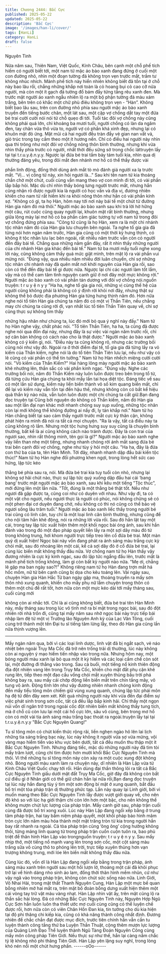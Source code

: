 ```yaml
---
title: Chương 2444: Bắc Cực
published: 2025-05-22
updated: 2025-05-22
description: 'Bắc Cực'
image: '/images/han-li/cover/'
tags: [HanLi]
category: HanLi
draft: false
---
```


Nguyên Tinh

Nửa năm sau, Thiên Nam, Việt Quốc, Kính Châu, bên cạnh một
chỗ phế tích hiếm có người biết tới, một nam tử mặc áo bào xanh
đang đứng ở cuối một con đường nhỏ, nhìn một đoạn tường đá
không trọn vẹn trước mắt, trầm tư không nhúc nhích.
Mảnh phế tích này hiển nhiên không biết đã tồn tại ở chỗ này bao
lâu rồi, chẳng những khắp nơi toàn là cỏ hoang bụi cỏ cao cỡ nửa
người, mà còn một ít gạch đá tường đổ bám đầy từng tầng rêu
xanh đen.
Mà trước mặt người áo xanh ngẫu nhiên lộ ra một bộ phận tường
đá màu xám trắng, bên trên có khắc một chữ phù điêu không trọn
vẹn - “Hàn”.
Không biết bao lâu sau, trên con đường nhỏ phía sau người mặc
áo bào xanh truyền đến tiếng bước chân, một lát sau, một cặp vợ
chồng dắt tay một đứa bé trai cười cười nói nói từ chỗ quẹo đi tới.
Tuổi tác đôi vợ chồng này cũng không phải quá lớn, chỉ khoảng
ba mươi tuổi, người chồng có làn da ngăm đen, tay chân vừa thô
vừa to, người vợ có phần khá xinh đẹp, nhưng lại có khuôn mặt
đỏ ửng.
Mặt mũi cả hai người đều tràn đầy vẻ gian nan vất vả, giỏ trúc
trong tay cầm theo một ít hương nến. Chỉ có điều hai người này
nhìn qua thì trông như một đôi vợ chồng nông thôn bình thường,
nhưng khi vừa nhìn thấy phía trước có người, nhất thời đều sững
sờ trong chốc láttruyện lấy tại tại t.r.u.y.ệ.n.y.y.
Ngược lại đứa bé trai tầm bảy tám tuổi kia, nhìn qua dị thường
đáng yêu, trong đôi mắt đen nhánh mơ hồ có thể thấy được vài

phần linh động, đồng thời dùng ánh mắt tò mò đánh giá người xa
lạ trước mắt.
"Vị... vị công tử này, xin hỏi ngươi là..." Sau khi tên nam tử kia
thoáng chần chờ một chút, cuối cùng vẫn mang theo vợ con mình
đi tới, có vài phần lắp bắp hỏi.
Mặc dù chỉ nhìn thấy bóng lưng người trước mắt, nhưng hắn
cũng nhận rõ được người kia là người có học vấn và địa vị,
đương nhiên khiến cho nam tử rất hiếm khi ra khỏi nông thôn như
hắn có vài phần kính sợ.
"Không có gì, ta họ Hàn, hôm nay tới nơi này bái tế một chút từ
đường Hàn gia năm đó mà thôi." Người mặc áo bào xanh sau khi
trả lời hờ hững một câu, rút cuộc cũng quay người lại, khuôn mặt
rất bình thường, nhưng giữa lông mày lại mơ hồ có ba phần cảm
giác tương tự với nam tử trong đôi vợ chồng đứng phía sau.
"Công tử cũng là họ Hàn, xem ra là một chi nhánh tộc nhân năm
đó của Hàn gia lưu chuyển bên ngoài. Ta nghe tổ gia gia đã từng
nói hơn ngàn năm trước, Hàn gia cũng có một thời kỳ hưng thịnh,
có không ít tộc nhân lưu lạc bên ngoài, rất nhiều năm trước vẫn
còn có người đến đây bái tế. Chẳng qua những năm gần đây, rất
ít nhìn thấy những người của chi nhánh Hàn gia khác đến bái tế."
Nam tử ba mươi mấy tuổi nghe xong lời này, cũng không cảm
thấy quá mức giật mình, trên mặt lộ ra vài phần vui mừng nói.
"Đúng vậy, qua nhiều năm nhiều đời luân chuyển, chỉ sợ những
tộc nhân chi nhánh này đã quên mất nơi khởi nguyên của Hàn gia
rồi, sao còn có thể đến đây bái tế gì được nữa. Ngược lại chi các
ngươi làm tốt lắm, vậy mà có thể cam tâm tình nguyện canh giữ ở
nơi đây một mực không rời." Người mặc áo bào xanh có vài phần
tán dương với đôi vợ chồng nói.nguồn truyện: t r u y ệ n y y
"Ha ha, nghe tổ gia gia nói, những vị cùng thế hệ của người cũng
không phải là không có ý định rời khỏi nơi đây, nhưng thật sự
không thể bỏ được địa phương Hàn gia từng hưng thịnh năm đó.
Hơn nữa nghe nói tổ tiên Hàn gia chúng ta năm đó có một vị
Thần Tiên, nếu chẳng may chi chúng ta cũng rời đi, vạn nhất lúc
tổ tiên Thần Tiên quay về, chỉ sợ cũng thực sự không tìm thấy

những hậu nhân như chúng ta, lúc đó mới bỏ qua ý nghĩ này
đấy." Nam tử họ Hàn nghe vậy, chất phác nói.
"Tổ tiên Thần Tiên, ha ha, ta cũng đã được nghe nói qua đồn đại
này, nhưng đây là sự việc vài ngàn năm trước rồi, chỉ sợ căn bản
không có cách nào cho là thật được." Người mặc áo bào xanh
không có ý kiến gì, nói.
"Điều này ta cũng không rõ, nhưng các trưởng bối cũng nói như
vậy đó. Ngoài ra ở thời điểm đại tế, tổ gia gia đã từng lấy ra vỏ
kiếm của Thần kiếm, nghe nói là do tổ tiên Thần Tiên lưu lại, nếu
như vậy có lẽ cũng có vài phần có thể tin tưởng." Nam tử họ Hàn
nhếch miệng cười cười nói.
"Vỏ kiếm của Thần Kiếm?" Hai hàng lông mày người mặc áo bào
xanh khẽ nhướng lên, thần sắc có vài phần kinh ngạc.
"Đúng vậy. Nghe các trưởng bối nói, năm đó Thần Kiếm này luôn
luôn được treo bên trong tổ từ, đã từng cứu Hàn gia chúng ta khỏi
mấy lần tai họa diệt tộc. Đáng tiếc về sau có một lần sử dụng,
kiếm này liền biến thành vô số kim quang biến mất, chỉ để lại vỏ
kiếm này vẫn tồn tại đến hậu thế, nhưng không còn có bất kể hiệu
quả thần kỳ nào nữa, vẫn luôn luôn được một chi chúng ta cất
giữ.Bạn đang đọc truyện tại Cũng bởi nguyên do không có Thần
kiếm, năm đó Hàn gia sau một lần đại nạn khác mới nhanh chóng
suy sụp xuống, những tộc nhân còn lại mới không thể không
đường ai nấy đi, ly tán khắp nơi." Nam tử họ Hàn chẳng biết tại
sao cảm thấy người trước mắt cực kỳ thân cận, không phát hiện
ra mình đã nói ra tất cả mọi chuyện.
"Ra là vậy, tất cả điều này ta cũng không rõ lắm. Nhưng một tộc
hưng hưng suy suy cũng là chuyện bình thường, bất kể là ai cũng
không cách nào tránh được. Đây là con trai của ngươi sao, nhìn
rất thông minh, tên gọi là gì?" Người mặc áo bào xanh nghe vậy
liền than nhẹ một tiếng, nhưng nhanh chóng rời ánh mắt sang
đứa bé trai bên cạnh đôi vợ chồng, nghe như tùy ý hỏi một câu.
"Ha ha, đây là đứa con thứ ba của ta, tên Hàn Minh. Tới đây,
nhanh nhanh dập đầu bái kiến tộc thúc!" Nam tử họ Hàn nghe đối
phương khen ngợi, trong lòng hết sức cao hứng, lập tức kéo

thằng bé phía sau ra, nói.
Mà đứa bé trai kia tuy tuổi còn nhỏ, nhưng lại không sợ hãi chút
nào, thực sự lập tức quỳ xuống dập đầu hai cái ‘bang bang’ trước
mặt người mặc áo bào xanh, sau khi kêu một tiếng "Tộc thúc",
mới đứng lên một lần nữa.
"Tốt, đúng là một thằng bé thật tốt. Nếu như ngươi đã gặp được
ta, cũng coi như có duyên với nhau. Như vậy đi, ta có một vật cho
ngươi, nếu ngươi thực là người có phúc, nói không chừng sẽ có
một phen đại cơ duyên đang chờ, nếu không có thì nó cũng có
thể bảo vệ ngươi sống lâu trăm tuổi." Người mặc áo bào xanh liếc
thấy trong người bé trai cũng có linh căn, tuy chỉ là một loại linh
căn bình thường, nhưng cũng để cho nội tâm hắn khẽ động, nói
ra những lời vừa rồi.
Sau đó hắn lật tay một cái, trong tay lập tức xuất hiện thêm một
khối ngọc bài óng ánh, sau khi hắn đánh vào trong đó một đạo
pháp quyết liền lấy ra một sợi dây màu đỏ từ trong không trung,
hơi khom người trực tiếp treo lên cổ đứa bé trai.
Một màn quỷ dị xuất hiện!
Ngọc bài này vốn đang phát ra ánh sáng màu trắng cực kỳ chói
mắt, sau đó nhoáng lên một cái, kể cả sợi dây đỏ ở cổ đứa bé
trai, lại cùng lúc biến mất không thấy đâu nữa.
Vợ chồng nam tử họ Hàn thấy vậy đương nhiên là cực kỳ kinh
ngạc, sau đó lập tức ngẩng đầu lên, trước mắt là mảnh phế tích
trống không, làm gì còn bất kỳ người nào nữa.
"Mẹ ơi, chẳng lẽ gặp ma ban ngày sao?!"
Không riêng nam tử họ Hàn đang trợn mắt há hốc mồm, nữ tử
bên cạnh cũng bị dọa cho kêu toáng lên.
Vài ngày sau, chuyện Hàn gia Hàn Hắc Tử ban ngày gặp ma,
thoáng truyền ra mấy sơn thôn nhỏ xung quanh, khiến cho mấy
phụ nữ lắm chuyện trong thôn có thêm một chủ đề rất tốt, hơn
nữa còn một mực kéo dài tới mấy tháng sau, cuối cùng mới

không còn ai nhắc tới.
Chỉ là ai cũng không biết, đứa bé trai tên Hàn Minh này, mấy
tháng sau trong lúc vô tình mở ra bí mật trong ngọc bài, sau đó
đột nhiên rời nhà trốn đi, cũng tại mấy năm sau nhờ ngọc bài này
trực tiếp bái nhập làm đệ tử một vị Trưởng lão Nguyên Anh kỳ
của Lạc Vân Tông, cuối cùng trở thành một tên Đại tu sĩ tiếng tăm
lừng lẫy, theo đó Hàn gia cũng lần nữa thịnh vượng lên.
******
Mấy ngàn năm qua, bởi vì các loại linh dược, linh vật đã bị ngắt
sạch, vẻ náo nhiệt bên ngoài Trụy Ma Cốc đã trở nên trống trải dị
thường, lúc này không còn ai nguyện ý mạo hiểm tiến nhập vào
trong nữa.
Nhưng hôm nay, một bóng người màu xanh lại bỏ qua một ít kỳ
hiểm và các loại cấm chế còn sót lại, một đường đi thẳng vào
trong.
Sau cả buổi, một tiếng nổ kinh thiên động địa đột nhiên vang lên
trong Trụy Ma Cốc, khiến cho mặt đất phụ cận khẽ rung lên, tiếp
theo một đạo cầu vồng chói mắt xuyên thủng bầu trời phá không
bay ra, sau mấy cái chớp động liền biến mất trên chín tầng mây,
vô tung vô ảnh.
Động tĩnh lớn như vậy đương nhiên nhanh chóng kinh động đến
mấy tiểu tông môn chiếm giữ vùng xung quanh, chúng lập tức
phái môn hạ đệ tử đến đây xem xét.
Kết quả những người này khi vừa đến đại điểm sự việc phát sinh
trong sơn cốc, tất cả đều lắp bắp kinh hãi.
Chỉ thấy một ngọn núi vốn dĩ ngăn trở trong ngoài cốc đột nhiên
biến mất không thấy tung tích, mà ở chỗ cũ còn lưu lại một cái hố
cực lớn, sâu vô cùng, bên trong mơ hồ còn có một vài tia ánh
sáng màu trắng bạc thoát ra ngoài.truyện lấy tại tại t.r.u.y.ệ.n.y.y
"Bắc Cực Nguyên Quang!"

Tu sĩ tông môn có chút kiến thức rộng rãi, liền nghẹn ngào hô lên
lai lịch những tia sáng trắng bạc này, lúc này không ít người vừa
sợ vừa mừng, vội vàng mạo hiểm tiến vào khu vực bên dưới, tất
cả đều muốn thu thập một ít Bắc Cực Nguyên Tinh.
Nhưng đáng tiếc, mặc dù những người này đã tìm tòi mấy trăm
lượt, cũng chỉ tìm được hơn mười khối Bắc Cực Nguyên Tinh mà
thôi. Vì thế những tu sĩ tông môn này còn xảy ra một cuộc xung
đột không nhỏ.
Bóng người màu xanh làm ra chuyện này, dĩ nhiên là Hàn Lập
vừa từ Kính Châu Việt Quốc chạy tới rồi.
Hắn dùng đại thần thông lôi ra tất cả Bắc Cực Nguyên Tinh giấu
dưới mặt đất Trụy Ma Cốc, giờ đây đã không còn bất cứ điều gì ở
Nhân giới có thể giữ chân hắn lại nữa rồi,Bạn đang đọc truyện tại
lúc này hắn đang tùy ý tìm một sơn động bí mật ở xung quanh,
bắt đầu bố trí một tòa pháp trận dị thường phức tạp.
Lần này quay lại Linh giới, bởi vì muốn mang theo Bắc Cực
Nguyên Tinh lấy được vượt giới quay về, cho nên độ khó so với
lúc hạ giới thậm chí còn lớn hơn một bậc, cho nên không thể
không mượn chút lực lượng của pháp trận.
Mấy canh giờ sau, pháp trận cuối cùng đã được bố trí xong xuôi.
Lúc này Hàn Lập đang ngồi xếp bằng ở trung tâm pháp trận, hai
tay bấm niệm pháp quyết, một khối pháp bảo hình mâm tròn cực
lớn năm màu hóa thành một mặt trăng tròn từ kia trong người hắn
bay rất nhanh ra ngoài.
Cả tòa pháp trận cũng ‘ông ông’ cộng hưởng không thôi, từng
mảng linh quang từ trong pháp trận cuồn cuộn tuôn ra, bao phủ
triệt để thân hình Hàn Lập vào trongnguồn truyện: t r u y ệ n y y.
Sau mấy nhịp thở, một tiếng nổ mạnh vang lên trong sơn cốc, một
cột sáng màu trắng sữa vô cùng thô to phóng lên trời, trực tiếp
xuyên thủng hơn vạn trượng không trung, mới lóe lên biến mất
không thấy đâu nữa.

Cùng lúc đó, vốn dĩ là Hàn Lập đang ngồi xếp bằng trong trận
pháp, ánh sáng màu xanh trên người sau một hồi lượn lờ, thoáng
một cái đã khôi phục trở lại về hình dáng nho sinh áo lam, đồng
thời thân hình mềm nhũn, cứ như vậy ngã vào trong pháp trận,
không còn chút sức sống nào nữa.
Linh Giới, Vô Nhai Hải, trong mật thất Thanh Nguyên Cung, Hàn
Lập một mực bế quan bỗng nhiên mở hai mắt ra, trên mặt bồ
đoàn bỗng dưng xuất hiện thêm một cái vòng tay trữ vật màu
vàng nhạt.
Hàn Lập nhìn vật ấy, trên mặt cũng lộ ra thần sắc hài lòng.
Đã có những Bắc Cực Nguyên Tinh này, Nguyên Hợp Ngũ Cực
Sơn hắn luôn luôn tha thiết ước mơ cuối cùng cũng có thể luyện
chế được rồi, hơn nữa còn có viên Chân Hồn Đan kia, tin tưởng
cho dù kia hiện tại độ phi thăng chi kiếp kia, cũng có khả năng
thành công nhất định.
Đương nhiên để chắc chắn đạt được mục đích, trước tiên chính
hắn vẫn cần tu luyện thành công tầng thứ ba Luyện Thần Thuật,
cộng thêm mượn lực lượng của Quảng Linh Đạo Thể luyện thành
Ngũ Tàng Đoán Nguyên Công cùng mấy môn công pháp Tiên
Giới.
Nếu thực sự như thế, hắn lại càng nắm chắc tỷ lệ không nhỏ phi
thăng Tiên Giới.
Hàn Lập yên lặng suy nghĩ, trong lòng khó nén nổi một chút hưng
phấn.
------oOo------
